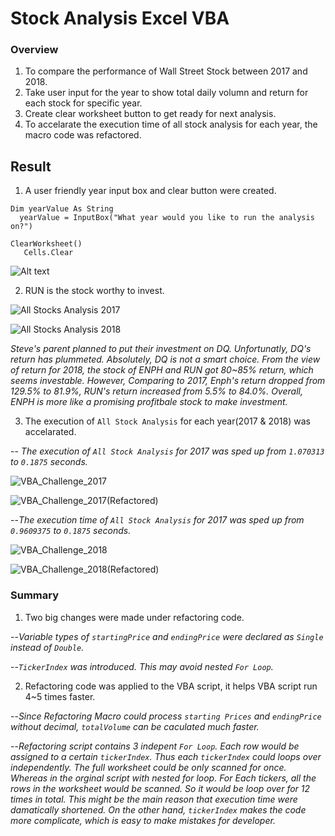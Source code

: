 # Stock Analysis Excel VBA


### Overview
1. To compare the performance of Wall Street Stock between 2017 and 2018.
2. Take user input for the year to show total daily volumn and return for each stock for specific year.
3. Create clear worksheet button to get ready for next analysis.
4. To accelarate the execution time of all stock analysis for each year, the macro code was refactored. 

## Result

1. A user friendly year input box and clear button were created.
```
Dim yearValue As String
  yearValue = InputBox("What year would you like to run the analysis on?")
```
```
ClearWorksheet()
   Cells.Clear
```
![Alt text](https://file%2B.vscode-resource.vscode-cdn.net/Users/cw/Documents/Data_Science/UCSD_BootCamp/Class_Modules/M02_VBA_WallStreetStock/Stock_Analysis_Excel_VBA/Screenshot/take_user_input.png?version%3D1671508581186)

2. RUN is the stock worthy to invest.

![All Stocks Analysis 2017](https://user-images.githubusercontent.com/105877888/172074993-c71258d3-1b3a-4a69-a463-3c163e1d35ad.PNG)

![All Stocks Analysis 2018](https://user-images.githubusercontent.com/105877888/172074995-3c320e86-573b-45fa-bf8a-aee79ae3d46d.PNG)

  *Steve's parent planned to put their investment on DQ. Unfortunatly, DQ's return has plummeted. Absolutely, DQ is not a smart choice. From the view of return for 2018, the stock of ENPH and RUN got 80~85% return, which seems investable. However, Comparing to 2017, Enph's return dropped from 129.5% to 81.9%, RUN's return increased from 5.5% to 84.0%. Overall, ENPH is more like a promising profitbale stock to make investment.*

3. The execution of `All Stock Analysis` for each year(2017 & 2018) was accelarated. 

-- *The execution of `All Stock Analysis` for 2017 was sped up from `1.070313` to `0.1875` seconds.*

![VBA_Challenge_2017](https://user-images.githubusercontent.com/105877888/172102290-c3fb1cc1-677f-4640-b836-5f74928c9b1a.PNG)

![VBA_Challenge_2017(Refactored)](https://user-images.githubusercontent.com/105877888/172102314-62d286a8-dae7-4970-8587-a64e62530e85.PNG)

--*The execution time of `All Stock Analysis` for 2017 was sped up from `0.9609375` to `0.1875` seconds.*

![VBA_Challenge_2018](https://user-images.githubusercontent.com/105877888/172102352-30c924b8-32be-42b9-b916-1608b6f67b25.PNG)

![VBA_Challenge_2018(Refactored)](https://user-images.githubusercontent.com/105877888/172102366-65073278-bcc1-496b-9e50-f0e7c69dd799.PNG)



### Summary

1. Two big changes were made under refactoring code.

--*Variable types of `startingPrice` and `endingPrice` were declared as `Single` instead of `Double`.* 

--*`TickerIndex` was introduced. This may avoid nested `For Loop`.*

2. Refactoring code was applied to the VBA script, it helps VBA script run 4~5 times faster.

--*Since Refactoring Macro could process `starting Prices` and `endingPrice` without decimal, `totalVolume` can be caculated much faster.*  

--*Refactoring script contains 3 indepent `For Loop`. Each row would be assigned to a certain `tickerIndex`. Thus each `tickerIndex` could loops over independently. The full worksheet could be only scanned for once.
Whereas in the orginal script with nested for loop. For Each tickers, all the rows in the worksheet would be scanned. So it would be loop over for 12 times in total.
This might be the main reason that execution time were damatically shortened. On the other hand, `tickerIndex` makes the code more complicate, which is easy to make mistakes for developer.*
